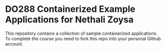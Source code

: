 # DO288 Containerized Example Applications for Nethali Zoysa

This repository contains a collection of sample containerized applications.  To complete the course you need to fork this repo into your personal Github account.

